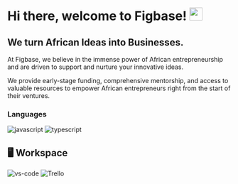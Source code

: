 # Hi there, welcome to Figbase! <img src="https://media.giphy.com/media/hvRJCLFzcasrR4ia7z/giphy.gif" width="29px">

## We turn African Ideas into Businesses.

<!-- ## 🚀 About Us -->

At Figbase, we believe in the immense power of African entrepreneurship and are driven to support and nurture your innovative ideas.

We provide early-stage funding, comprehensive mentorship, and access to valuable resources to empower African entrepreneurs right from the start of their ventures.


### Languages
![javascript](https://img.shields.io/badge/JavaScript-323330?style=for-the-badge&logo=javascript&logoColor=F7DF1E)
![typescript](https://img.shields.io/badge/Typescript-323330?style=for-the-badge&logo=typescript&logoColor=blue)


## 🖥️ Workspace
![vs-code](https://img.shields.io/badge/VS_Code-gray?style=for-the-badge&logo=Visual-Studio-Code&logoColor=blue)
![Trello](https://img.shields.io/badge/Trello-%23026AA7.svg?style=for-the-badge&logo=Trello&logoColor=white)
